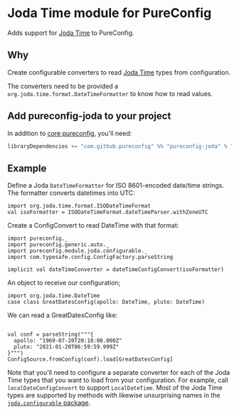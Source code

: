 # Joda Time module for PureConfig

Adds support for [Joda Time](http://www.joda.org/joda-time/) to PureConfig.

## Why

Create configurable converters to read [Joda Time](http://www.joda.org/joda-time/) types from configuration.

The converters need to be provided a `org.joda.time.format.DateTimeFormatter` to know how to read values.

## Add pureconfig-joda to your project

In addition to [core pureconfig](https://github.com/pureconfig/pureconfig), you'll need:

```scala
libraryDependencies += "com.github.pureconfig" %% "pureconfig-joda" % "0.13.0"
```

## Example

Define a Joda `DateTimeFormatter` for ISO 8601-encoded date/time strings. The formatter converts datetimes into UTC:

```tut:silent
import org.joda.time.format.ISODateTimeFormat
val isoFormatter = ISODateTimeFormat.dateTimeParser.withZoneUTC
```

Create a ConfigConvert to read DateTime with that format:
```tut:silent
import pureconfig._
import pureconfig.generic.auto._
import pureconfig.module.joda.configurable._
import com.typesafe.config.ConfigFactory.parseString

implicit val dateTimeConverter = dateTimeConfigConvert(isoFormatter)
```

An object to receive our configuration;
```tut:silent
import org.joda.time.DateTime
case class GreatDatesConfig(apollo: DateTime, pluto: DateTime)
```

We can read a GreatDatesConfig like:

```tut:book

val conf = parseString("""{
  apollo: "1969-07-20T20:18:00.000Z"
  pluto: "2021-01-20T06:59:59.999Z"
}""")
ConfigSource.fromConfig(conf).load[GreatDatesConfig]
```

Note that you'll need to configure a separate converter for each of the Joda Time types that you want to load from your configuration.  For example, call `localDateConfigConvert` to support `LocalDateTime`. Most of the Joda Time types are supported by methods with likewise unsurprising names in the [`joda.configurable` package](src/main/scala/pureconfig/module/joda/configurable/package.scala).
